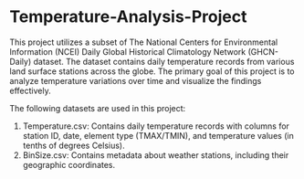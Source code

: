 # Temperature-Analysis-Project
This project utilizes a subset of The National Centers for Environmental Information (NCEI) Daily Global Historical Climatology Network (GHCN-Daily) dataset. The dataset contains daily temperature records from various land surface stations across the globe. The primary goal of this project is to analyze temperature variations over time and visualize the findings effectively. 

The following datasets are used in this project:
1. Temperature.csv: Contains daily temperature records with columns for station ID, date, element type (TMAX/TMIN), and temperature values (in tenths of degrees Celsius).
2. BinSize.csv: Contains metadata about weather stations, including their geographic coordinates.


